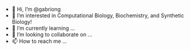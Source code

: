 - 👋 Hi, I’m @gabriong
- 👀 I’m interested in Computational Biology, Biochemistry, and Synthetic Biology!
- 🌱 I’m currently learning ...
- 💞️ I’m looking to collaborate on ...
- 📫 How to reach me ...

<!---
gabriong/gabriong is a ✨ special ✨ repository because its `README.md` (this file) appears on your GitHub profile.
You can click the Preview link to take a look at your changes.
--->
